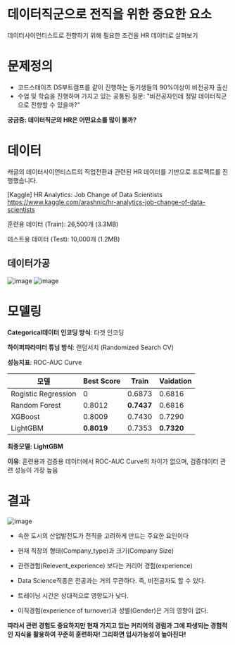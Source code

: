 # 데이터직군으로 전직을 위한 중요한 요소

데이터사이언티스트로 전향하기 위해 필요한 조건을 HR 데이터로 살펴보기


# 문제정의
- 코드스테이츠 DS부트캠프를 같이 진행하는 동기생들의 90%이상이 비전공자 출신
- 수업 및 학습을 진행하며 가지고 있는 공통된 질문: "비전공자인데 정말 데이터직군으로 전향할 수 있을까?"

**궁금증: 데이터직군의 HR은 어떤요소를 많이 볼까?**

# 데이터
캐글의 데이터사이언티스트의 직업전환과 관련된 HR 데이터를 기반으로 프로젝트를 진행했습니다.

[Kaggle] HR Analytics: Job Change of Data Scientists https://www.kaggle.com/arashnic/hr-analytics-job-change-of-data-scientists

훈련용 데이터 (Train): 26,500개 (3.3MB)

테스트용 데이터 (Test): 10,000개 (1.2MB)

## 데이터가공

![image](https://user-images.githubusercontent.com/53207478/133868002-8319cde3-94e4-44ef-9fd4-7c54e683f6fb.png)
![image](https://user-images.githubusercontent.com/53207478/133867932-8fcb710f-fa87-4671-a7a9-415eee39f7b7.png)


# 모델링

**Categorical데이터 인코딩 방식**: 타겟 인코딩

**하이퍼파라미터 튜닝 방식**: 랜덤서치 (Randomized Search CV)

**성능지표**: ROC-AUC Curve


|모델 | Best Score | Train | Vaidation
|--|--|--|--|
Rogistic Regression| 0 | 0.6873 | 0.6816
Random Forest| 0.8012| **0.7437**|0.6816
XGBoost| 0.8009| 0.7430|0.7290
LightGBM| **0.8019**| 0.7353|**0.7320**

**최종모델: LightGBM**

**이유**: 훈련용과 검증용 데이터에서 ROC-AUC Curve의 차이가 없으며, 검증데이터 관련 성능이 가장 높음

# 결과

![image](https://user-images.githubusercontent.com/53207478/133868034-0f30b5e1-81f1-4a5b-81fd-4fea380f1535.png)

* 속한 도시의 산업발전도가 전직을 고려하게 만드는 주요한 요인이다

* 현재 직장의 형태(Company_type)과 크기(Company Size)

* 관련경험(Relevent_experience) 보다는 커리어 경험(experience) 

* Data Science직종은 전공과는 거의 무관하다. 즉, 비전공자도 할 수 있다.

* 트레이닝 시간은 상대적으로 영향도가 낮다. 

* 이직경험(experience of turnover)과 성별(Gender)은 거의 영향이 없다.

**따라서 관련 경험도 중요하지만 현재 가지고 있는 커리어의 경럼과 그에 파생되는 경험적인 지식을 활용하여 꾸준히 훈련하자! 그리하면 입사가능성이 높아진다!**

